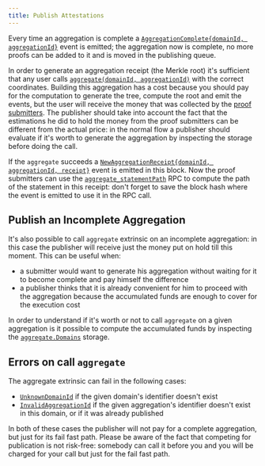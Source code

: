 ```yaml
---
title: Publish Attestations
---
```


Every time an aggregation is complete a [`AggregationComplete{domainId, aggregationId}`](../02-mainchain/05-mainchain_api.md#aggregationcomplete) event is emitted; the aggregation now is complete, no more proofs can be added to it and is moved in the publishing queue.

In order to generate an aggregation receipt (the Merkle root) it's sufficient that any user calls [`aggregate(domainId, aggregationId)`](../02-mainchain/05-mainchain_api.md#aggregate_3) with the correct coordinates. Building this aggregation has a cost because you should pay for the computation to generate the tree, compute the root and emit the events, but the user will receive the money that was collected by the [proof submitters](./02-handle-valid-proof.md#proof-submission-costs). The publisher should take into account the fact that the estimations he did to hold the money from the proof submitters can be different from the actual price: in the normal flow a publisher should evaluate if it's worth to generate the aggregation by inspecting the storage before doing the call.

If the `aggregate` succeeds a [`NewAggregationReceipt{domainId, aggregationId, receipt}`](../02-mainchain/05-mainchain_api.md#newaggregationreceipt) event is emitted in this block. Now the proof submitters can use the [`aggregate_statementPath`](../02-mainchain/05-mainchain_api.md#aggregate_statementpath) RPC to compute
the path of the statement in this receipt: don't forget to save the block hash where the event is emitted to use it in the RPC call.

## Publish an Incomplete Aggregation

It's also possible to call `aggregate` extrinsic on an incomplete aggregation: in this case the publisher will receive just the money put on hold till this moment. This can be useful when:

- a submitter would want to generate his aggregation without waiting for it to become complete and pay himself the difference
- a publisher thinks that it is already convenient for him to proceed with the aggregation because the accumulated funds are enough to cover for the execution cost

In order to understand if it's worth or not to call `aggregate` on a given aggregation is it possible to compute the accumulated funds by inspecting the [`aggregate.Domains`](../02-mainchain/05-mainchain_api.md#domains) storage.

## Errors on call `aggregate`

The aggregate extrinsic can fail in the following cases:

- [`UnknownDomainId`](../02-mainchain/05-mainchain_api.md#unknowndomainid) if the given domain's identifier doesn't exist
- [`InvalidAggregationId`](../02-mainchain/05-mainchain_api.md#invalidaggregationid) if the given aggregation's identifier doesn't exist in this domain, or if it was already published

In both of these cases the publisher will not pay for a complete aggregation, but just for its fail fast path. Please be aware of the fact that competing for publication is not risk-free: somebody can call it before you and you will be charged for your call but just for the fail fast path.
